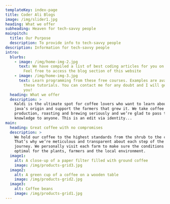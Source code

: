 ```yaml
---
templateKey: index-page
title: Coder Ali Blogs
image: /img/slider1.jpg
heading: What we offer
subheading: Heaven for tech-savvy people
mainpitch:
  title: Our Purpose
  description: To provide info to tech-savvy people
description: Information for tech-savvy people
intro:
  blurbs:
    - image: /img/home-img-2.jpg
      text: We have compiled a list of best coding articles for you on this website.
        Feel free to access the blog section of this website
    - image: /img/home-img-3.jpg
      text: Learn programming from these free courses. Examples are available with
        these tutorials. You can contact me for any doubt and I will get back to
        you!
  heading: What we offer
  description: >
    Kaldi is the ultimate spot for coffee lovers who want to learn about their
    java’s origin and support the farmers that grew it. We take coffee
    production, roasting and brewing seriously and we’re glad to pass that
    knowledge to anyone. This is an edit via identity...
main:
  heading: Great coffee with no compromises
  description: >
    We hold our coffee to the highest standards from the shrub to the cup.
    That’s why we’re meticulous and transparent about each step of the coffee’s
    journey. We personally visit each farm to make sure the conditions are
    optimal for the plants, farmers and the local environment.
  image1:
    alt: A close-up of a paper filter filled with ground coffee
    image: /img/products-grid3.jpg
  image2:
    alt: A green cup of a coffee on a wooden table
    image: /img/products-grid2.jpg
  image3:
    alt: Coffee beans
    image: /img/products-grid1.jpg
---
```

